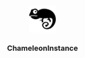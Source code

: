 <p align="center"><img src=".github/chameleon.png" height="60" alt="Project Logo"></p>
<h3 align="center">ChameleonInstance</h3>
